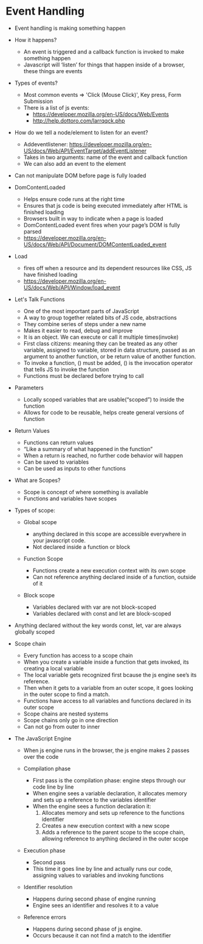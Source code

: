 # Event Handling

* Event handling is making something happen

* How it happens?
  * An event is triggered and a callback function is invoked to make something happen
  * Javascript will ‘listen’ for things that happen inside of a browser, these things are events

* Types of events?
  * Most common events => 'Click (Mouse Click)', Key press, Form Submission
  * There is a list of js events:  
    * <https://developer.mozilla.org/en-US/docs/Web/Events>
    * <http://help.dottoro.com/larrqqck.php>

* How do we tell a node/element to listen for an event?
  * Addeventlistener: <https://developer.mozilla.org/en-US/docs/Web/API/EventTarget/addEventListener>
  * Takes in two arguments: name of the event and callback function
  * We can also add an event to the element

* Can not manipulate DOM before page is fully loaded

* DomContentLoaded
  * Helps ensure code runs at the right time
  * Ensures that js code is being executed immediately after HTML is finished loading
  * Browsers built in way to indicate when a page is loaded
  * DomContentLoaded event fires when your page’s DOM is fully parsed
  * <https://developer.mozilla.org/en-US/docs/Web/API/Document/DOMContentLoaded_event>
  
* Load
  * fires off when a resource and its dependent resources like CSS, JS have finished loading
  * <https://developer.mozilla.org/en-US/docs/Web/API/Window/load_event>

* Let's Talk Functions

  * One of the most important parts of JavaScript
  * A way to group together related bits of JS code, abstractions
  * They combine series of steps under a new name
  * Makes it easier to read, debug and improve
  * It is an object. We can execute or call it multiple times(invoke)
  * First class citizens: meaning they can be treated as any other variable, assigned to variable, stored in data structure, passed as an argument to another function, or be return value of another function.
  * To invoke a function, () must be added, () is the invocation operator that tells JS to invoke the function
  * Functions must be declared before trying to call

* Parameters
  * Locally scoped variables that are usable(“scoped”) to inside the function
  * Allows for code to be reusable, helps create general versions of function

* Return Values
  * Functions can return values
  * “Like a summary of what happened in the function”
  * When a return is reached, no further code behavior will happen
  * Can be saved to variables
  * Can be used as inputs to other functions

* What are Scopes?
  * Scope is concept of where something is available
  * Functions and variables have scopes

* Types of scope:

  * Global scope
    * anything declared in this scope are accessible everywhere in your javascript code.
    * Not declared inside a function or block

  * Function Scope
    * Functions create a new execution context with its own scope
    * Can not reference anything declared inside of a function, outside of it

  * Block scope
    * Variables declared with var are not block-scoped
    * Variables declared with const and let are block-scoped

* Anything declared without the key words const, let, var are always globally scoped

* Scope chain
  * Every function has access to a scope chain
  * When you create a variable inside a function that gets invoked, its creating a local variable
  * The local variable gets recognized first bcause the js engine see’s its reference.
  * Then when it gets to a variable from an outer scope, it goes looking in the outer scope to find a match.
  * Functions have access to all variables and functions declared in its outer scope
  * Scope chains are nested systems
  * Scope chains only go in one direction
  * Can not go from outer to inner

* The JavaScript Engine

  * When js engine runs in the browser, the js engine makes 2 passes over the code

  * Compilation phase
    * First pass is the compilation phase: engine steps through our code line by line
    * When engine sees a variable declaration, it allocates memory and sets up a reference to the variables identifier
    * When the engine sees a function declaration it:
       1. Allocates memory and sets up reference to the functions identifier
       2. Creates a new execution context with a new scope
       3. Adds a reference to the parent scope to the scope chain, allowing reference to anything declared in the outer scope

  * Execution phase
    * Second pass
    * This time it goes line by line and actually runs our code, assigning values to variables and invoking functions

  * Identifier resolution
    * Happens during second phase of engine running
    * Engine sees an identifier and resolves it to a value

  * Reference errors
    * Happens during second phase of js engine.
    * Occurs because it can not find a match to the identifier
